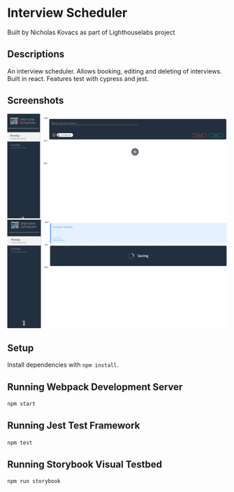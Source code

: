 # Interview Scheduler
Built by Nicholas Kovacs as part of Lighthouselabs project

## Descriptions
An interview scheduler. Allows booking, editing and deleting of interviews. Built in react. Features test with cypress and jest.

## Screenshots
!["Screenshot of Home Page"](https://github.com/N-Kovacs/scheduler/blob/master/docs/desktop.png?raw=true)
!["Screenshot showing saving process and full interview"](https://github.com/N-Kovacs/scheduler/blob/master/docs/desktop2.png?raw=true)
## Setup

Install dependencies with `npm install`.

## Running Webpack Development Server

```sh
npm start
```

## Running Jest Test Framework

```sh
npm test
```

## Running Storybook Visual Testbed

```sh
npm run storybook
```
